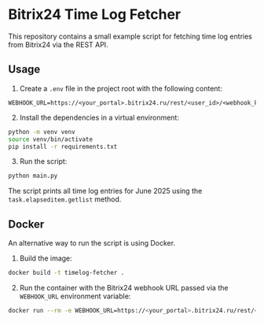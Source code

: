# Bitrix24 Time Log Fetcher

This repository contains a small example script for fetching time log entries from Bitrix24 via the REST API.

## Usage

1. Create a `.env` file in the project root with the following content:

```
WEBHOOK_URL=https://<your_portal>.bitrix24.ru/rest/<user_id>/<webhook_key>/
```

2. Install the dependencies in a virtual environment:

```bash
python -m venv venv
source venv/bin/activate
pip install -r requirements.txt
```

3. Run the script:

```bash
python main.py
```

The script prints all time log entries for June 2025 using the `task.elapseditem.getlist` method.

## Docker

An alternative way to run the script is using Docker.

1. Build the image:

```bash
docker build -t timelog-fetcher .
```

2. Run the container with the Bitrix24 webhook URL passed via the `WEBHOOK_URL` environment variable:

```bash
docker run --rm -e WEBHOOK_URL=https://<your_portal>.bitrix24.ru/rest/<user_id>/<webhook_key>/ timelog-fetcher
```
